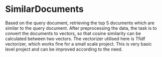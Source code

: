 # SimilarDocuments
Based on the query document, retrieving the top 5 documents which are similar to the query document. After preprocessing the data, the task is to convert the documents to vectors, so that cosine similarity can be calculated between two vectors. The vectorizer utilised here is Tfidf vectorizer, which works fine for a small scale project. This is very basic level project and can be improved according to the need. 

